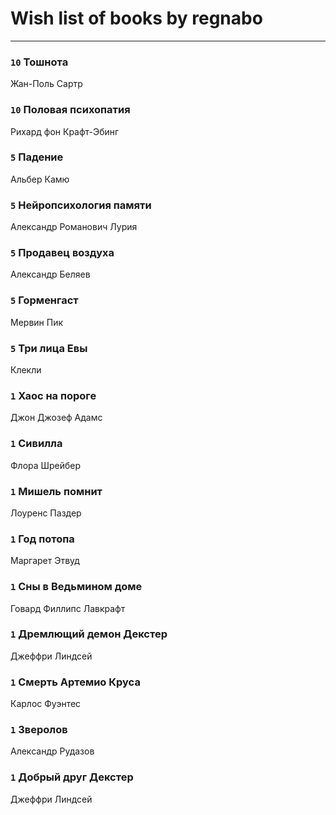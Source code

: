 # Wish list of books by regnabo
---

### `10` Тошнота
Жан-Поль Сартр

### `10` Половая психопатия
Рихард фон Крафт-Эбинг

### `5` Падение
Альбер Камю

### `5` Нейропсихология памяти
Александр Романович Лурия

### `5` Продавец воздуха
Александр Беляев

### `5` Горменгаст
Мервин Пик

### `5` Три лица Евы
Клекли

### `1` Хаос на пороге
Джон Джозеф Адамс

### `1` Сивилла
Флора Шрейбер

### `1` Мишель помнит
Лоуренс Паздер

### `1` Год потопа
Маргарет Этвуд

### `1` Сны в Ведьмином доме
Говард Филлипс Лавкрафт

### `1` Дремлющий демон Декстер
Джеффри Линдсей

### `1` Смерть Артемио Круса
Карлос Фуэнтес

### `1` Зверолов
Александр Рудазов

### `1` Добрый друг Декстер
Джеффри Линдсей

